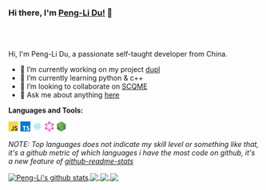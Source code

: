### Hi there, I'm [Peng-Li Du!](https://dupl10.github.io) 👋

<br />
<br />

Hi, I'm Peng-Li Du, a passionate self-taught developer from China.

- 🔭 I’m currently working on my project [dupl](https://github.com/dupl10/dupl)
- 🌱 I’m currently learning python & c++
- 👯 I’m looking to collaborate on [SCQME](https://github.com/Wang-Yao-USTC/SCQME)
- 💬 Ask me about anything [here](https://github.com/dupl10/dupl10/issues)

**Languages and Tools:**

<code><img height="20" src="https://raw.githubusercontent.com/github/explore/80688e429a7d4ef2fca1e82350fe8e3517d3494d/topics/javascript/javascript.png"></code>
<code><img height="20" src="https://raw.githubusercontent.com/github/explore/80688e429a7d4ef2fca1e82350fe8e3517d3494d/topics/typescript/typescript.png"></code>
<code><img height="20" src="https://raw.githubusercontent.com/github/explore/80688e429a7d4ef2fca1e82350fe8e3517d3494d/topics/react/react.png"></code>
<code><img height="20" src="https://raw.githubusercontent.com/github/explore/5c058a388828bb5fde0bcafd4bc867b5bb3f26f3/topics/graphql/graphql.png"></code>
<code><img height="20" src="https://raw.githubusercontent.com/github/explore/80688e429a7d4ef2fca1e82350fe8e3517d3494d/topics/nodejs/nodejs.png"></code>

<!---
  if you have forked this to use on your profile,
  Change the `github-readme-stats.anuraghazra1.vercel.app` to `github-readme-stats.vercel.app`
--->

<!-- Change the `github-readme-stats.anuraghazra1.vercel.app` to `github-readme-stats.vercel.app`  -->

*NOTE: Top languages does not indicate my skill level or something like that, it's a github metric of which languages i have the most code on github, it's a new feature of [github-readme-stats](https://github.com/dupl10/github-readme-stats)*


<a href="https://github.com/dupl10">
  <img align="center" src="https://github-readme-stats.vercel.app/api?username=dupl10&show_icons=true&include_all_commits=true&theme=radical" alt="Peng-Li's github stats" />
</a>
<a href="https://github.com/dupl10">
  <!-- Change the `github-readme-stats.anuraghazra1.vercel.app` to `github-readme-stats.vercel.app`  -->
  <img align="center" src="https://github-readme-stats.vercel.app/api/top-langs/?username=dupl10&layout=compact&theme=radical" />
</a>

<a href="https://github.com/dupl10/dupl10">
  <!-- Change the `github-readme-stats.anuraghazra1.vercel.app` to `github-readme-stats.vercel.app`  -->
  <img align="center" src="https://github-readme-stats.vercel.app/api/pin/?username=dupl10&repo=dupl10&theme=radical" />
</a>
<a href="https://github.com/dupl10/dupl10.github.io">
  <!-- Change the `github-readme-stats.anuraghazra1.vercel.app` to `github-readme-stats.vercel.app`  -->
  <img align="center" src="https://github-readme-stats.vercel.app/api/pin/?username=dupl10&repo=dupl10.github.io&theme=radical" />
</a>
